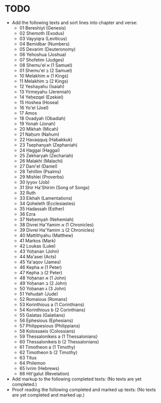# TODO
* Add the following texts and sort lines into chapter and verse:
  * 01 Bereshiyt (Genesis)
  * 02 Shemoth (Exodus)
  * 03 Vayyiqra (Leviticus)
  * 04 Bemidbar (Numbers)
  * 05 Devarim (Deuteronomy)
  * 06 Yehoshua (Joshua)
  * 07 Shofetim (Judges)
  * 08 Shemu'el א (1 Samuel)
  * 01 Shemu'el ב (2 Samuel)
  * 10 Melakhim א (1 Kings)
  * 11 Melakhim ב (2 Kings)
  * 12 Yeshayahu (Isaiah)
  * 13 Yirmeyahu (Jeremiah)
  * 14 Yeḥezqel (Ezekiel)
  * 15 Hoshea (Hosea)
  * 16 Yo'el (Joel)
  * 17 Amos
  * 18 Ovadyah (Obadiah)
  * 19 Yonah (Jonah)
  * 20 Mikhah (Micah)
  * 21 Naḥum (Nahum)
  * 22 Ḥavaqquq (Habakkuk)
  * 23 Tsephanyah (Zephaniah)
  * 24 Ḥaggai (Haggai)
  * 25 Zekharyah (Zechariah)
  * 26 Malakhi (Malachi)
  * 27 Dani'el (Daniel)
  * 28 Tehillim (Psalms)
  * 29 Mishlei (Proverbs)
  * 30 Iyyov (Job)
  * 31 Shir Ha'Shirim (Song of Songs)
  * 32 Ruth
  * 33 Eikhah (Lamentations)
  * 34 Qoheleth (Ecclesiastes)
  * 35 Hadassah (Esther)
  * 36 Ezra
  * 37 Neḥemyah (Nehemiah)
  * 38 Divrei Ha'Yamim א (1 Chronicles)
  * 39 Divrei Ha'Yamim ב (2 Chronicles)
  * 40 Mattithyahu (Matthew)
  * 41 Markos (Mark)
  * 42 Loukas (Luke)
  * 43 Yoḥanan (John)
  * 44 Ma'asei (Acts)
  * 45 Ya'aqov (James)
  * 46 Kepha א (1 Peter)
  * 47 Kepha ב (2 Peter)
  * 48 Yoḥanan א (1 John)
  * 49 Yoḥanan ב (2 John)
  * 50 Yoḥanan ג (3 John)
  * 51 Yehudah (Jude)
  * 52 Romaious (Romans)
  * 53 Korinthious a (1 Corinthians)
  * 54 Korinthious b (2 Corinthians)
  * 55 Galatas (Galatians)
  * 56 Ephesious (Ephesians)
  * 57 Philippesious (Philippians)
  * 58 Kolossaeis (Colossians)
  * 59 Thessalonikeis a (1 Thessalonians)
  * 60 Thessalonikeis b (2 Thessalonians)
  * 61 Timotheon a (1 Timothy)
  * 62 Timotheon b (2 Timothy)
  * 63 Titus
  * 64 Philemon
  * 65 Ivrim (Hebrews)
  * 66 Hit'galut (Revelation)
* Add markup to the following completed texts:
(No texts are yet completed.)
* Proof reading the following completed and marked up texts:
(No texts are yet completed and marked up.)
